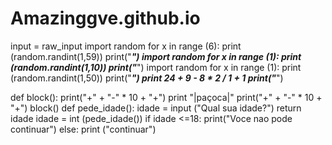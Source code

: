 Amazinggve.github.io
====================
input = raw_input
import random
for x in range (6):
    print (random.randint(1,59))
print("_______________________________________________")
import random
for x in range (1):
    print (random.randint(1,10))
print("_______________________________________________")
import random
for x in range (1):
    print (random.randint(1,50))
print("_______________________________________________")
print 24 + 9 - 8 * 2 / 1 + 1
print("_______________________________________________")

def block():
	print("+" + "-" * 10 + "+")
	print "|paçoca|"
	print("+" + "-" * 10 + "+")
block()	
def pede_idade():
	idade = input ("Qual sua idade?")
	return idade
idade = int (pede_idade())
if idade <=18: 
	print("Voce nao pode continuar")
else: 
	print ("continuar")

